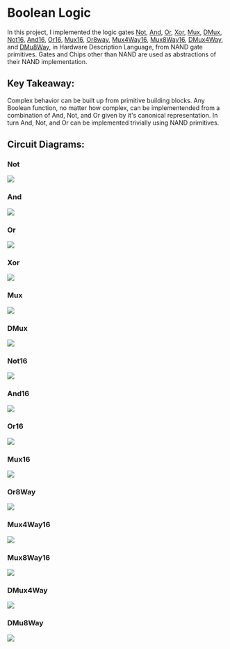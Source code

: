 # Boolean Logic
In this project, I implemented the logic gates [Not](https://github.com/jordanvieler/The_Elements_of_Computing_Systems/blob/main/Boolean_Logic/Not.hdl), [And](https://github.com/jordanvieler/The_Elements_of_Computing_Systems/blob/main/Boolean_Logic/And.hdl), [Or](https://github.com/jordanvieler/The_Elements_of_Computing_Systems/blob/main/Boolean_Logic/Or.hdl), [Xor](https://github.com/jordanvieler/The_Elements_of_Computing_Systems/blob/main/Boolean_Logic/Xor.hdl), [Mux](https://github.com/jordanvieler/The_Elements_of_Computing_Systems/blob/main/Boolean_Logic/Mux.hdl), [DMux](https://github.com/jordanvieler/The_Elements_of_Computing_Systems/blob/main/Boolean_Logic/DMux.hdl), [Not16](https://github.com/jordanvieler/The_Elements_of_Computing_Systems/blob/main/Boolean_Logic/Not16.hdl), [And16](https://github.com/jordanvieler/The_Elements_of_Computing_Systems/blob/main/Boolean_Logic/And16.hdl), [Or16](https://github.com/jordanvieler/The_Elements_of_Computing_Systems/blob/main/Boolean_Logic/Or16.hdl), [Mux16](https://github.com/jordanvieler/The_Elements_of_Computing_Systems/blob/main/Boolean_Logic/Mux16.hdl), [Or8way](https://github.com/jordanvieler/The_Elements_of_Computing_Systems/blob/main/Boolean_Logic/Or8Way.hdl), [Mux4Way16](https://github.com/jordanvieler/The_Elements_of_Computing_Systems/blob/main/Boolean_Logic/Mux4Way16.hdl), [Mux8Way16](https://github.com/jordanvieler/The_Elements_of_Computing_Systems/blob/main/Boolean_Logic/Mux8Way16.hdl), [DMux4Way](https://github.com/jordanvieler/The_Elements_of_Computing_Systems/blob/main/Boolean_Logic/DMux4Way.hdl), and [DMu8Way](https://github.com/jordanvieler/The_Elements_of_Computing_Systems/blob/main/Boolean_Logic/DMux8Way.hdl), in 
Hardware Description Language, from NAND gate primitives. Gates and Chips other than NAND are used as abstractions of their NAND implementation.

## Key Takeaway:
Complex behavior can be built up from primitive building blocks. Any Boolean function, no matter how complex, can be implementended from a combination of And, Not, 
and Or given by it's canonical representation. In turn And, Not, and Or can be implemented trivially using NAND primitives.

## Circuit Diagrams:

### Not
![](https://github.com/jordanvieler/The_Elements_of_Computing_Systems/blob/main/Boolean_Logic/Images/Not.png)
### And
![](https://github.com/jordanvieler/The_Elements_of_Computing_Systems/blob/main/Boolean_Logic/Images/And.png)
### Or
![](https://github.com/jordanvieler/The_Elements_of_Computing_Systems/blob/main/Boolean_Logic/Images/Or.png)
### Xor
![](https://github.com/jordanvieler/The_Elements_of_Computing_Systems/blob/main/Boolean_Logic/Images/Xor.png)
### Mux
![](https://github.com/jordanvieler/The_Elements_of_Computing_Systems/blob/main/Boolean_Logic/Images/Mux.png)
### DMux
![](https://github.com/jordanvieler/The_Elements_of_Computing_Systems/blob/main/Boolean_Logic/Images/DMux.png)
### Not16
![](https://github.com/jordanvieler/The_Elements_of_Computing_Systems/blob/main/Boolean_Logic/Images/Not16.png)
### And16
![](https://github.com/jordanvieler/The_Elements_of_Computing_Systems/blob/main/Boolean_Logic/Images/And16.png)
### Or16
![](https://github.com/jordanvieler/The_Elements_of_Computing_Systems/blob/main/Boolean_Logic/Images/Or16.png)
### Mux16
![](https://github.com/jordanvieler/The_Elements_of_Computing_Systems/blob/main/Boolean_Logic/Images/Mux16.png)
### Or8Way
![](https://github.com/jordanvieler/The_Elements_of_Computing_Systems/blob/main/Boolean_Logic/Images/Or8Way.png)
### Mux4Way16
![](https://github.com/jordanvieler/The_Elements_of_Computing_Systems/blob/main/Boolean_Logic/Images/Mux4Way16.png)
### Mux8Way16
![](https://github.com/jordanvieler/The_Elements_of_Computing_Systems/blob/main/Boolean_Logic/Images/Mux8Way16.png)
### DMux4Way
![](https://github.com/jordanvieler/The_Elements_of_Computing_Systems/blob/main/Boolean_Logic/Images/DMux4Way.png)
### DMu8Way
![](https://github.com/jordanvieler/The_Elements_of_Computing_Systems/blob/main/Boolean_Logic/Images/DMux8Way.png)
